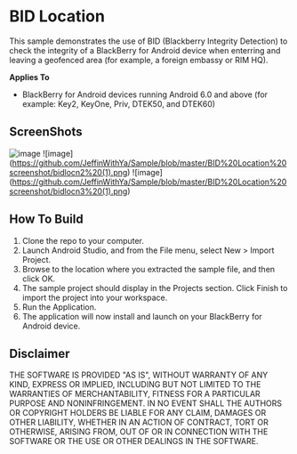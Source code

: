 # BID Location

This sample demonstrates the use of BID (Blackberry Integrity Detection) to check the integrity of a BlackBerry for Android device when enterring and leaving a geofenced area (for example, a foreign embassy or RIM HQ).

**Applies To**
* BlackBerry for Android devices running Android 6.0 and above (for example: Key2, KeyOne, Priv, DTEK50, and DTEK60)

## ScreenShots ##

![image](https://github.com/JeffinWithYa/Sample/blob/master/BID%20Location%20screenshot/bidlocn1%20(1).png) ![image] (https://github.com/JeffinWithYa/Sample/blob/master/BID%20Location%20screenshot/bidlocn2%20(1).png) ![image] (https://github.com/JeffinWithYa/Sample/blob/master/BID%20Location%20screenshot/bidlocn3%20(1).png)

## How To Build ##

1. Clone the repo to your computer.
2. Launch Android Studio, and from the File menu, select New > Import Project.
3. Browse to the location where you extracted the sample file, and then click OK.
4. The sample project should display in the Projects section. Click Finish to import the project into your workspace.
5. Run the Application.
6. The application will now install and launch on your BlackBerry for Android device.

## Disclaimer ##

THE SOFTWARE IS PROVIDED "AS IS", WITHOUT WARRANTY OF ANY KIND, EXPRESS OR IMPLIED, INCLUDING BUT NOT LIMITED TO THE WARRANTIES OF MERCHANTABILITY, FITNESS FOR A PARTICULAR PURPOSE AND NONINFRINGEMENT. IN NO EVENT SHALL THE AUTHORS OR COPYRIGHT HOLDERS BE LIABLE FOR ANY CLAIM, DAMAGES OR OTHER LIABILITY, WHETHER IN AN ACTION OF CONTRACT, TORT OR OTHERWISE, ARISING FROM, OUT OF OR IN CONNECTION WITH THE SOFTWARE OR THE USE OR OTHER DEALINGS IN THE SOFTWARE.
